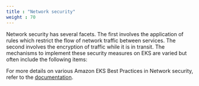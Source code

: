```yaml
---
title : "Network security"
weight : 70
---
```


Network security has several facets. The first involves the application of rules which restrict the flow of network traffic between services. The second involves the encryption of traffic while it is in transit. The mechanisms to implement these security measures on EKS are varied but often include the following items:

For more details on various Amazon EKS Best Practices in Network security, refer to the [documentation](https://aws.github.io/aws-eks-best-practices/security/docs/network/).

